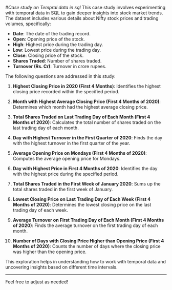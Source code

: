 #*Case study on Tempral data in sql*
This case study involves experimenting with temporal data in SQL to gain deeper insights into stock market trends. The dataset includes various details about Nifty stock prices and trading volumes, specifically:

- **Date**: The date of the trading record.
- **Open**: Opening price of the stock.
- **High**: Highest price during the trading day.
- **Low**: Lowest price during the trading day.
- **Close**: Closing price of the stock.
- **Shares Traded**: Number of shares traded.
- **Turnover (Rs. Cr)**: Turnover in crore rupees.

The following questions are addressed in this study:

1. **Highest Closing Price in 2020 (First 4 Months)**: Identifies the highest closing price recorded within the specified period.

2. **Month with Highest Average Closing Price (First 4 Months of 2020)**: Determines which month had the highest average closing price.

3. **Total Shares Traded on Last Trading Day of Each Month (First 4 Months of 2020)**: Calculates the total number of shares traded on the last trading day of each month.

4. **Day with Highest Turnover in the First Quarter of 2020**: Finds the day with the highest turnover in the first quarter of the year.

5. **Average Opening Price on Mondays (First 4 Months of 2020)**: Computes the average opening price for Mondays.

6. **Day with Highest Price in First 4 Months of 2020**: Identifies the day with the highest price during the specified period.

7. **Total Shares Traded in the First Week of January 2020**: Sums up the total shares traded in the first week of January.

8. **Lowest Closing Price on Last Trading Day of Each Week (First 4 Months of 2020)**: Determines the lowest closing price on the last trading day of each week.

9. **Average Turnover on First Trading Day of Each Month (First 4 Months of 2020)**: Finds the average turnover on the first trading day of each month.

10. **Number of Days with Closing Price Higher than Opening Price (First 4 Months of 2020)**: Counts the number of days where the closing price was higher than the opening price.

This exploration helps in understanding how to work with temporal data and uncovering insights based on different time intervals.

---

Feel free to adjust as needed!
